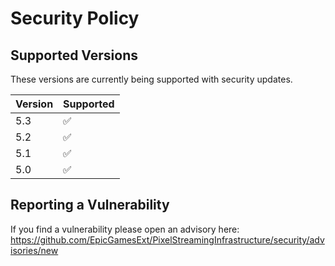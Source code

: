 # Security Policy

## Supported Versions

These versions are currently being supported with security updates.

| Version | Supported          |
| ------- | ------------------ |
| 5.3     | :white_check_mark: |
| 5.2     | :white_check_mark: |
| 5.1     | :white_check_mark: |
| 5.0     | :white_check_mark: |

## Reporting a Vulnerability

If you find a vulnerability please open an advisory here: https://github.com/EpicGamesExt/PixelStreamingInfrastructure/security/advisories/new

